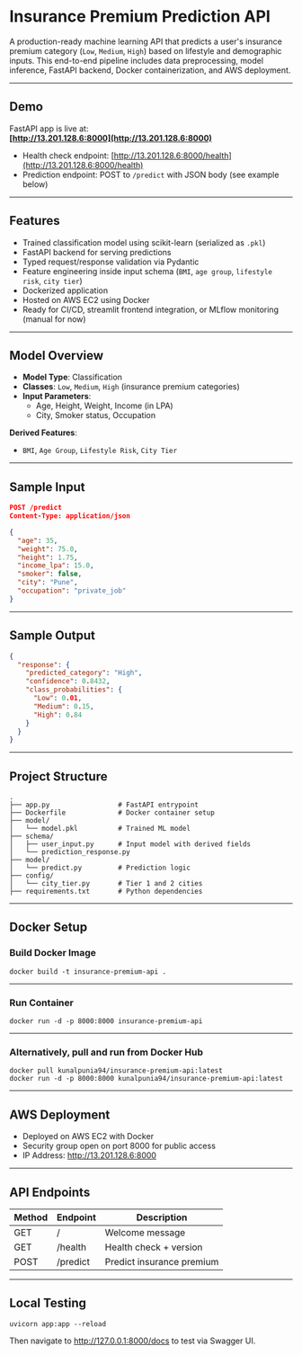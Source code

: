 # Insurance Premium Prediction API

A production-ready machine learning API that predicts a user's insurance premium category (`Low`, `Medium`, `High`) based on lifestyle and demographic inputs. This end-to-end pipeline includes data preprocessing, model inference, FastAPI backend, Docker containerization, and AWS deployment.

---

## Demo

FastAPI app is live at:  
**[http://13.201.128.6:8000](http://13.201.128.6:8000)**

- Health check endpoint: [http://13.201.128.6:8000/health](http://13.201.128.6:8000/health)  
- Prediction endpoint: POST to `/predict` with JSON body (see example below)

---

## Features

- Trained classification model using scikit-learn (serialized as `.pkl`)
- FastAPI backend for serving predictions
- Typed request/response validation via Pydantic
- Feature engineering inside input schema (`BMI`, `age group`, `lifestyle risk`, `city tier`)
- Dockerized application
- Hosted on AWS EC2 using Docker
- Ready for CI/CD, streamlit frontend integration, or MLflow monitoring (manual for now)

---

## Model Overview

- **Model Type**: Classification  
- **Classes**: `Low`, `Medium`, `High` (insurance premium categories)  
- **Input Parameters**:
  - Age, Height, Weight, Income (in LPA)
  - City, Smoker status, Occupation

**Derived Features**:
- `BMI`, `Age Group`, `Lifestyle Risk`, `City Tier`

---

## Sample Input

```json
POST /predict
Content-Type: application/json

{
  "age": 35,
  "weight": 75.0,
  "height": 1.75,
  "income_lpa": 15.0,
  "smoker": false,
  "city": "Pune",
  "occupation": "private_job"
}
```

---

## Sample Output

```json
{
  "response": {
    "predicted_category": "High",
    "confidence": 0.8432,
    "class_probabilities": {
      "Low": 0.01,
      "Medium": 0.15,
      "High": 0.84
    }
  }
}
```

---

## Project Structure
```text
.
├── app.py                 # FastAPI entrypoint  
├── Dockerfile             # Docker container setup  
├── model/  
│   └── model.pkl          # Trained ML model  
├── schema/  
│   ├── user_input.py      # Input model with derived fields  
│   └── prediction_response.py  
├── model/  
│   └── predict.py         # Prediction logic  
├── config/  
│   └── city_tier.py       # Tier 1 and 2 cities  
├── requirements.txt       # Python dependencies  
```

---

## Docker Setup
### Build Docker Image
```
docker build -t insurance-premium-api .
```

---

### Run Container
```
docker run -d -p 8000:8000 insurance-premium-api
```

---

### Alternatively, pull and run from Docker Hub
```
docker pull kunalpunia94/insurance-premium-api:latest
docker run -d -p 8000:8000 kunalpunia94/insurance-premium-api:latest
```

---

## AWS Deployment

- Deployed on AWS EC2 with Docker
- Security group open on port 8000 for public access
- IP Address: http://13.201.128.6:8000

---

## API Endpoints
| Method | Endpoint   | Description               |
|--------|------------|---------------------------|
| GET    | /          | Welcome message           |
| GET    | /health    | Health check + version    |
| POST   | /predict   | Predict insurance premium |

---

## Local Testing
```
uvicorn app:app --reload
```
Then navigate to http://127.0.0.1:8000/docs to test via Swagger UI.
